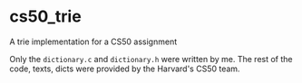 # cs50_trie
A trie implementation for a CS50 assignment

Only the ```dictionary.c``` and ```dictionary.h``` were written by me. 
The rest of the code, texts, dicts were provided by the Harvard's CS50 team.

